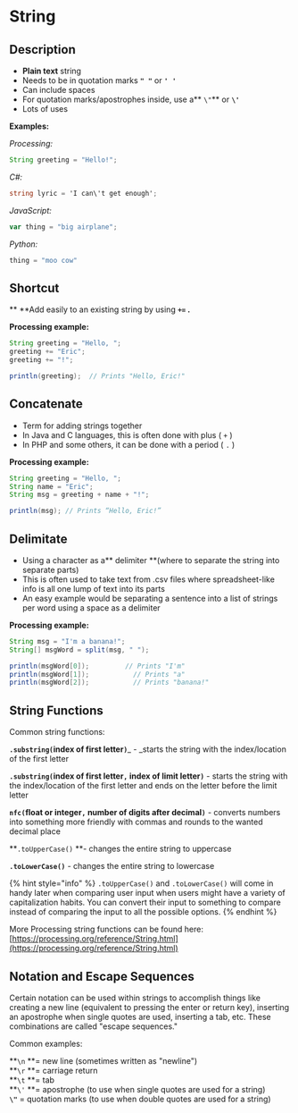 # String

## Description

* **Plain text** string
* Needs to be in quotation marks **`" "`** or **`' '`**
* Can include spaces
* For quotation marks/apostrophes inside, use a** `\"`** or **`\'`**
* Lots of uses

**Examples:**

_Processing:_

```java
String greeting = "Hello!";
```

_C#:_

```csharp
string lyric = 'I can\'t get enough';
```

_JavaScript:_

```javascript
var thing = "big airplane";
```

_Python:_

```python
thing = "moo cow"
```

## Shortcut

** **Add easily to an existing string by using **`+=` .**

**Processing example:**

```java
String greeting = "Hello, ";
greeting += "Eric";
greeting += "!";

println(greeting);  // Prints "Hello, Eric!"
```

## Concatenate

* Term for adding strings together
* In Java and C languages, this is often done with plus ( `+` )
* In PHP and some others, it can be done with a period ( `.` )

**Processing example:**

```java
String greeting = "Hello, ";
String name = "Eric";
String msg = greeting + name + "!";

println(msg); // Prints “Hello, Eric!”
```

## **Delimitate**

* Using a character as a** delimiter **(where to separate the string into separate parts)
* This is often used to take text from .csv files where spreadsheet-like info is all one lump of text into its parts
* An easy example would be separating a sentence into a list of strings per word using a space as a delimiter

**Processing example:**

```java
String msg = "I'm a banana!";
String[] msgWord = split(msg, " ");

println(msgWord[0]);         // Prints "I'm"
println(msgWord[1]);	       // Prints "a"
println(msgWord[2]);	       // Prints "banana!"
```

## String Functions

Common string functions:

**`.substring(`index of first letter`)`**_ - _starts the string with the index/location of the first letter

**`.substring(`index of first letter`,` index of limit letter`)`** - starts the string with the index/location of the first letter and ends on the letter before the limit letter

**`nfc(`float or integer`,` number of digits after decimal`)`** - converts numbers into something more friendly with commas and rounds to the wanted decimal place

**`.toUpperCase()` **- changes the entire string to uppercase

**`.toLowerCase()`** - changes the entire string to lowercase

{% hint style="info" %}
`.toUpperCase()` and `.toLowerCase()` will come in handy later when comparing user input when users might have a variety of capitalization habits. You can convert their input to something to compare instead of comparing the input to all the possible options.
{% endhint %}

More Processing string functions can be found here: [https://processing.org/reference/String.html](https://processing.org/reference/String.html)

## Notation and Escape Sequences

Certain notation can be used within strings to accomplish things like creating a new line (equivalent to pressing the enter or return key), inserting an apostrophe when single quotes are used, inserting a tab, etc. These combinations are called "escape sequences."

Common examples:

**`\n` **= new line (sometimes written as "newline")\
**`\r` **= carriage return\
**`\t` **= tab\
**`\'` **= apostrophe (to use when single quotes are used for a string)\
**`\"`** = quotation marks (to use when double quotes are used for a string)
